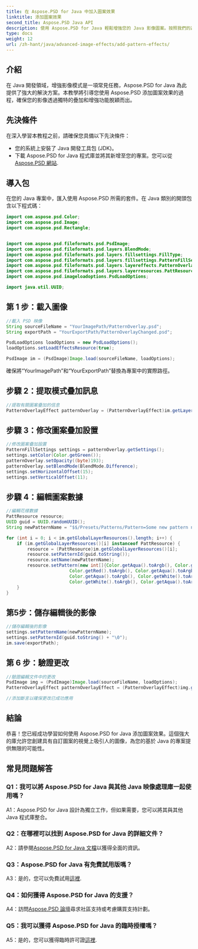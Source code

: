 ```yaml
---
title: 在 Aspose.PSD for Java 中加入圖案效果
linktitle: 添加圖案效果
second_title: Aspose.PSD Java API
description: 使用 Aspose.PSD for Java 輕鬆增強您的 Java 影像圖案。按照我們的逐步教學添加迷人的圖案效果。
type: docs
weight: 12
url: /zh-hant/java/advanced-image-effects/add-pattern-effects/
---
```

## 介紹

在 Java 開發領域，增強影像模式是一項常見任務，Aspose.PSD for Java 為此提供了強大的解決方案。本教學將引導您使用 Aspose.PSD 添加圖案效果的過程，確保您的影像透過獨特的疊加和增強功能脫穎而出。

## 先決條件

在深入學習本教程之前，請確保您具備以下先決條件：

- 您的系統上安裝了 Java 開發工具包 (JDK)。
- 下載 Aspose.PSD for Java 程式庫並將其新增至您的專案。您可以從[Aspose.PSD 網站](https://releases.aspose.com/psd/java/).

## 導入包

在您的 Java 專案中，匯入使用 Aspose.PSD 所需的套件。在 Java 類別的開頭包含以下程式碼：

```java
import com.aspose.psd.Color;
import com.aspose.psd.Image;
import com.aspose.psd.Rectangle;


import com.aspose.psd.fileformats.psd.PsdImage;
import com.aspose.psd.fileformats.psd.layers.BlendMode;
import com.aspose.psd.fileformats.psd.layers.fillsettings.FillType;
import com.aspose.psd.fileformats.psd.layers.fillsettings.PatternFillSettings;
import com.aspose.psd.fileformats.psd.layers.layereffects.PatternOverlayEffect;
import com.aspose.psd.fileformats.psd.layers.layerresources.PattResource;
import com.aspose.psd.imageloadoptions.PsdLoadOptions;

import java.util.UUID;
```

## 第 1 步：載入圖像

```java
//載入 PSD 映像
String sourceFileName = "YourImagePath/PatternOverlay.psd";
String exportPath = "YourExportPath/PatternOverlayChanged.psd";

PsdLoadOptions loadOptions = new PsdLoadOptions();
loadOptions.setLoadEffectsResource(true);

PsdImage im = (PsdImage)Image.load(sourceFileName, loadOptions);
```

確保將“YourImagePath”和“YourExportPath”替換為專案中的實際路徑。

## 步驟 2：提取模式疊加訊息

```java
//提取有關圖案疊加的信息
PatternOverlayEffect patternOverlay = (PatternOverlayEffect)im.getLayers()[1].getBlendingOptions().getEffects()[0];
```

## 步驟 3：修改圖案疊加設置

```java
//修改圖案疊加設置
PatternFillSettings settings = patternOverlay.getSettings();
settings.setColor(Color.getGreen());
patternOverlay.setOpacity((byte)193);
patternOverlay.setBlendMode(BlendMode.Difference);
settings.setHorizontalOffset(15);
settings.setVerticalOffset(11);
```

## 步驟 4：編輯圖案數據

```java
//編輯花樣數據
PattResource resource;
UUID guid = UUID.randomUUID();
String newPatternName = "$$/Presets/Patterns/Pattern=Some new pattern name\0";

for (int i = 0; i < im.getGlobalLayerResources().length; i++) {
    if (im.getGlobalLayerResources()[i] instanceof PattResource) {
        resource = (PattResource)im.getGlobalLayerResources()[i];
        resource.setPatternId(guid.toString());
        resource.setName(newPatternName);
        resource.setPattern(new int[]{Color.getAqua().toArgb(), Color.getRed().toArgb(),
                        Color.getRed().toArgb(), Color.getAqua().toArgb(),
                        Color.getAqua().toArgb(), Color.getWhite().toArgb(),
                        Color.getWhite().toArgb(), Color.getAqua().toArgb()}, new Rectangle(0, 0, 4, 2));
    }
}
```

## 第5步：儲存編輯後的影像

```java
//儲存編輯後的影像
settings.setPatternName(newPatternName);
settings.setPatternId(guid.toString() + "\0");
im.save(exportPath);
```

## 第 6 步：驗證更改

```java
//驗證編輯文件中的更改
PsdImage img = (PsdImage)Image.load(sourceFileName, loadOptions);
PatternOverlayEffect patternOverlayEffect = (PatternOverlayEffect)img.getLayers()[1].getBlendingOptions().getEffects()[0];

//添加斷言以確保更改已成功應用
```

## 結論

恭喜！您已經成功學習如何使用 Aspose.PSD for Java 添加圖案效果。這個強大的庫允許您創建具有自訂圖案的視覺上吸引人的圖像，為您的基於 Java 的專案提供無限的可能性。

## 常見問題解答

### Q1：我可以將 Aspose.PSD for Java 與其他 Java 映像處理庫一起使用嗎？

A1：Aspose.PSD for Java 設計為獨立工作，但如果需要，您可以將其與其他 Java 程式庫整合。

### Q2：在哪裡可以找到 Aspose.PSD for Java 的詳細文件？

 A2：請參閱[Aspose.PSD for Java 文檔](https://reference.aspose.com/psd/java/)以獲得全面的資訊。

### Q3：Aspose.PSD for Java 有免費試用版嗎？

 A3：是的，您可以免費試用[這裡](https://releases.aspose.com/).

### Q4：如何獲得 Aspose.PSD for Java 的支援？

 A4：訪問[Aspose.PSD 論壇](https://forum.aspose.com/c/psd/34)尋求社區支持或考慮購買支持計劃。

### Q5：我可以獲得 Aspose.PSD for Java 的臨時授權嗎？

A5：是的，您可以獲得臨時許可證[這裡](https://purchase.aspose.com/temporary-license/).
